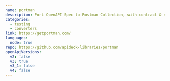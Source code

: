 ```yaml
---
name: portman
description: Port OpenAPI Spec to Postman Collection, with contract & variation tests included!
categories:
  - testing
  - converters
link: https://getportman.com/
languages:
  node: true
repo: https://github.com/apideck-libraries/portman
openApiVersions:
  v2: false
  v3: true
  v3_1: false
  v4: false
---
```

